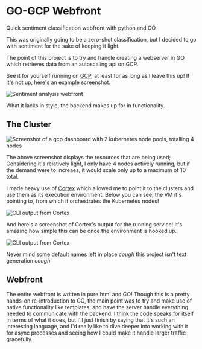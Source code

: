 # GO-GCP Webfront
Quick sentiment classification webfront with python and GO

This was originally going to be a zero-shot classification, but I decided to go with sentiment for the sake of keeping it light.

The point of this project is to try and handle creating a webserver in GO which retrieves data from an autoscaling api on GCP.

See it for yourself running on [GCP](http://34.123.217.221:8080/), at least for as long as I leave this up! If it's not up, here's an example screenshot.

![Sentiment analysis webfront](https://github.com/MarkProjectRepo/GO-Zeroshot/blob/master/images/sentiment_webfront.PNG?raw=true)

What it lacks in style, the backend makes up for in functionality.

## The Cluster
![Screenshot of a gcp dashboard with 2 kubernetes node pools, totalling 4 nodes](https://github.com/MarkProjectRepo/GO-Zeroshot/blob/master/images/nodes.PNG?raw=true)

The above screenshot displays the resources that are being used; Considering it's relatively light, I only have 4 nodes actively running, but if the demand were to increaes,
it would scale only up to a maximum of 10 total.

I made heavy use of [Cortex](https://docs.cortex.dev) which allowed me to point it to the clusters and use them as its execution environment. 
Below you can see, the VM it's pointing to, from which it orchestrates the Kubernetes nodes!
 
![CLI output from Cortex](https://github.com/MarkProjectRepo/GO-Zeroshot/blob/master/images/cortex_env.PNG?raw=true)

And here's a screenshot of Cortex's output for the running service! It's amazing how simple this can be once the environment is hooked up.

![CLI output from Cortex](https://github.com/MarkProjectRepo/GO-Zeroshot/blob/master/images/cortex_output.PNG?raw=true)

Never mind some default names left in place *cough* this project isn't text generation *cough*

## Webfront

The entire webfront is written in pure html and GO! Though this is a pretty hands-on re-introduction to GO, the main point was to try and make use of native functionality
like templates, and have the server handle everything needed to communicate with the backend. I think the code speaks for itself in terms of what it does, but I'll
just finish by saying that it's such an interesting language, and I'd really like to dive deeper into working with it for async processes and seeing how I could
make it handle larger traffic gracefully.
